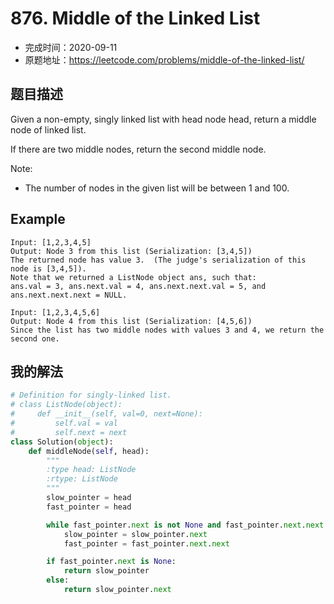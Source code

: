 # 876. Middle of the Linked List
- 完成时间：2020-09-11
- 原题地址：https://leetcode.com/problems/middle-of-the-linked-list/

## 题目描述
Given a non-empty, singly linked list with head node head, return a middle node of linked list.

If there are two middle nodes, return the second middle node.

Note:
- The number of nodes in the given list will be between 1 and 100.

## Example
```
Input: [1,2,3,4,5]
Output: Node 3 from this list (Serialization: [3,4,5])
The returned node has value 3.  (The judge's serialization of this node is [3,4,5]).
Note that we returned a ListNode object ans, such that:
ans.val = 3, ans.next.val = 4, ans.next.next.val = 5, and ans.next.next.next = NULL.
```

```
Input: [1,2,3,4,5,6]
Output: Node 4 from this list (Serialization: [4,5,6])
Since the list has two middle nodes with values 3 and 4, we return the second one.
```

## 我的解法
```python
# Definition for singly-linked list.
# class ListNode(object):
#     def __init__(self, val=0, next=None):
#         self.val = val
#         self.next = next
class Solution(object):
    def middleNode(self, head):
        """
        :type head: ListNode
        :rtype: ListNode
        """
        slow_pointer = head
        fast_pointer = head

        while fast_pointer.next is not None and fast_pointer.next.next is not None:
            slow_pointer = slow_pointer.next
            fast_pointer = fast_pointer.next.next

        if fast_pointer.next is None:
            return slow_pointer
        else:
            return slow_pointer.next
```
